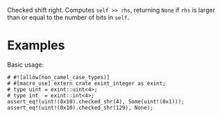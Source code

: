 Checked shift right. Computes `self >> rhs`, returning `None`
if `rhs` is larger than or equal to the number of bits in `self`.

# Examples

Basic usage:

```
# #![allow(non_camel_case_types)]
# #[macro_use] extern crate exint_integer as exint;
# type uint = exint::uint<4>;
# type int  = exint::int<4>;
assert_eq!(uint!(0x10).checked_shr(4), Some(uint!(0x1)));
assert_eq!(uint!(0x10).checked_shr(129), None);
```

